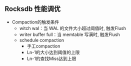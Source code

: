## Rocksdb 性能调优

- Compaction的触发条件
  - witch wal：当 WAL 的文件大小超过阈值时, 触发Flush
  - writer buffer full：当 memtable 写满时, 触发Flush
  - schedule compaction
    - 手工compaction
    - Ln-1的大小达到阈值的上限
    - Ln-1的查找Miss达到上限
